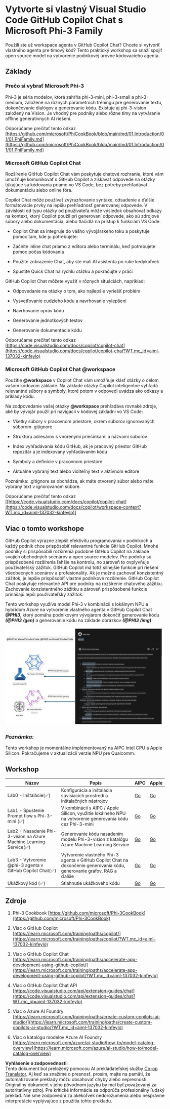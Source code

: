 <!--
CO_OP_TRANSLATOR_METADATA:
{
  "original_hash": "00b7a699de8ac405fa821f4c0f7fc0ab",
  "translation_date": "2025-07-17T03:44:25+00:00",
  "source_file": "md/02.Application/02.Code/Phi3/VSCodeExt/README.md",
  "language_code": "sk"
}
-->
# **Vytvorte si vlastný Visual Studio Code GitHub Copilot Chat s Microsoft Phi-3 Family**

Použili ste už workspace agenta v GitHub Copilot Chat? Chcete si vytvoriť vlastného agenta pre tímový kód? Tento praktický workshop sa snaží spojiť open source model na vytvorenie podnikovej úrovne kódovacieho agenta.

## **Základy**

### **Prečo si vybrať Microsoft Phi-3**

Phi-3 je séria modelov, ktorá zahŕňa phi-3-mini, phi-3-small a phi-3-medium, založené na rôznych parametroch tréningu pre generovanie textu, dokončovanie dialógov a generovanie kódu. Existuje aj phi-3-vision založený na Vision. Je vhodný pre podniky alebo rôzne tímy na vytváranie offline generatívnych AI riešení.

Odporúčame prečítať tento odkaz [https://github.com/microsoft/PhiCookBook/blob/main/md/01.Introduction/01/01.PhiFamily.md](https://github.com/microsoft/PhiCookBook/blob/main/md/01.Introduction/01/01.PhiFamily.md)

### **Microsoft GitHub Copilot Chat**

Rozšírenie GitHub Copilot Chat vám poskytuje chatové rozhranie, ktoré vám umožňuje komunikovať s GitHub Copilot a získavať odpovede na otázky týkajúce sa kódovania priamo vo VS Code, bez potreby prehľadávať dokumentáciu alebo online fóra.

Copilot Chat môže používať zvýrazňovanie syntaxe, odsadenie a ďalšie formátovacie prvky na lepšiu prehľadnosť generovanej odpovede. V závislosti od typu otázky od používateľa môže výsledok obsahovať odkazy na kontext, ktorý Copilot použil pri generovaní odpovede, ako sú zdrojové súbory alebo dokumentácia, alebo tlačidlá na prístup k funkciám VS Code.

- Copilot Chat sa integruje do vášho vývojárskeho toku a poskytuje pomoc tam, kde ju potrebujete:

- Začnite inline chat priamo z editora alebo terminálu, keď potrebujete pomoc počas kódovania

- Použite zobrazenie Chat, aby ste mali AI asistenta po ruke kedykoľvek

- Spustite Quick Chat na rýchlu otázku a pokračujte v práci

GitHub Copilot Chat môžete využiť v rôznych situáciách, napríklad:

- Odpovedanie na otázky o tom, ako najlepšie vyriešiť problém

- Vysvetľovanie cudzieho kódu a navrhovanie vylepšení

- Navrhovanie opráv kódu

- Generovanie jednotkových testov

- Generovanie dokumentácie kódu

Odporúčame prečítať tento odkaz [https://code.visualstudio.com/docs/copilot/copilot-chat](https://code.visualstudio.com/docs/copilot/copilot-chat?WT.mc_id=aiml-137032-kinfeylo)

### **Microsoft GitHub Copilot Chat @workspace**

Použitie **@workspace** v Copilot Chat vám umožňuje klásť otázky o celom vašom kódovom základe. Na základe otázky Copilot inteligentne vyhľadá relevantné súbory a symboly, ktoré potom v odpovedi uvádza ako odkazy a príklady kódu.

Na zodpovedanie vašej otázky **@workspace** prehľadáva rovnaké zdroje, aké by vývojár použil pri navigácii v kódovej základni vo VS Code:

- Všetky súbory v pracovnom priestore, okrem súborov ignorovaných súborom .gitignore

- Štruktúru adresárov s vnorenými priečinkami a názvami súborov

- Index vyhľadávania kódu GitHub, ak je pracovný priestor GitHub repozitár a je indexovaný vyhľadávaním kódu

- Symboly a definície v pracovnom priestore

- Aktuálne vybraný text alebo viditeľný text v aktívnom editore

Poznámka: .gitignore sa obchádza, ak máte otvorený súbor alebo máte vybraný text v ignorovanom súbore.

Odporúčame prečítať tento odkaz [[https://code.visualstudio.com/docs/copilot/copilot-chat](https://code.visualstudio.com/docs/copilot/workspace-context?WT.mc_id=aiml-137032-kinfeylo)]

## **Viac o tomto workshope**

GitHub Copilot výrazne zlepšil efektivitu programovania v podnikoch a každý podnik chce prispôsobiť relevantné funkcie GitHub Copilot. Mnohé podniky si prispôsobili rozšírenia podobné GitHub Copilot na základe svojich obchodných scenárov a open source modelov. Pre podniky sú prispôsobené rozšírenia ľahšie na kontrolu, no zároveň to ovplyvňuje používateľský zážitok. GitHub Copilot má totiž silnejšie funkcie pri riešení všeobecných scenárov a profesionality. Ak je možné zachovať konzistentný zážitok, je lepšie prispôsobiť vlastné podnikové rozšírenie. GitHub Copilot Chat poskytuje relevantné API pre podniky na rozšírenie chatového zážitku. Zachovanie konzistentného zážitku a zároveň prispôsobené funkcie prinášajú lepší používateľský zážitok.

Tento workshop využíva model Phi-3 v kombinácii s lokálnym NPU a hybridom Azure na vytvorenie vlastného agenta v GitHub Copilot Chat ***@PHI3***, ktorý pomáha podnikovým vývojárom dokončiť generovanie kódu ***(@PHI3 /gen)*** a generovanie kódu na základe obrázkov ***(@PHI3 /img)***.

![PHI3](../../../../../../../translated_images/cover.1017ebc9a7c46d095fe0b942687287803c03933d2d1d439d14e10fa1442a864d.sk.png)

### ***Poznámka:***

Tento workshop je momentálne implementovaný na AIPC Intel CPU a Apple Silicon. Pokračujeme v aktualizácii verzie NPU pre Qualcomm.

## **Workshop**

| Názov | Popis | AIPC | Apple |
| ------------ | ----------- | -------- |-------- |
| Lab0 - Inštalácie(✅) | Konfigurácia a inštalácia súvisiacich prostredí a inštalačných nástrojov | [Go](./HOL/AIPC/01.Installations.md) |[Go](./HOL/Apple/01.Installations.md) |
| Lab1 - Spustenie Prompt flow s Phi-3-mini (✅) | V kombinácii s AIPC / Apple Silicon, využitie lokálneho NPU na vytvorenie generovania kódu cez Phi-3-mini | [Go](./HOL/AIPC/02.PromptflowWithNPU.md) |  [Go](./HOL/Apple/02.PromptflowWithMLX.md) |
| Lab2 - Nasadenie Phi-3-vision na Azure Machine Learning Service(✅) | Generovanie kódu nasadením modelu Phi-3-vision z katalógu Azure Machine Learning Service | [Go](./HOL/AIPC/03.DeployPhi3VisionOnAzure.md) |[Go](./HOL/Apple/03.DeployPhi3VisionOnAzure.md) |
| Lab3 - Vytvorenie @phi-3 agenta v GitHub Copilot Chat(✅)  | Vytvorenie vlastného Phi-3 agenta v GitHub Copilot Chat na dokončenie generovania kódu, generovanie grafov, RAG a ďalšie | [Go](./HOL/AIPC/04.CreatePhi3AgentInVSCode.md) | [Go](./HOL/Apple/04.CreatePhi3AgentInVSCode.md) |
| Ukážkový kód (✅)  | Stiahnutie ukážkového kódu | [Go](../../../../../../../code/07.Lab/01/AIPC) | [Go](../../../../../../../code/07.Lab/01/Apple) |

## **Zdroje**

1. Phi-3 Cookbook [https://github.com/microsoft/Phi-3CookBook](https://github.com/microsoft/Phi-3CookBook)

2. Viac o GitHub Copilot [https://learn.microsoft.com/training/paths/copilot/](https://learn.microsoft.com/training/paths/copilot/?WT.mc_id=aiml-137032-kinfeylo)

3. Viac o GitHub Copilot Chat [https://learn.microsoft.com/training/paths/accelerate-app-development-using-github-copilot/](https://learn.microsoft.com/training/paths/accelerate-app-development-using-github-copilot/?WT.mc_id=aiml-137032-kinfeylo)

4. Viac o GitHub Copilot Chat API [https://code.visualstudio.com/api/extension-guides/chat](https://code.visualstudio.com/api/extension-guides/chat?WT.mc_id=aiml-137032-kinfeylo)

5. Viac o Azure AI Foundry [https://learn.microsoft.com/training/paths/create-custom-copilots-ai-studio/](https://learn.microsoft.com/training/paths/create-custom-copilots-ai-studio/?WT.mc_id=aiml-137032-kinfeylo)

6. Viac o katalógu modelov Azure AI Foundry [https://learn.microsoft.com/azure/ai-studio/how-to/model-catalog-overview](https://learn.microsoft.com/azure/ai-studio/how-to/model-catalog-overview)

**Vyhlásenie o zodpovednosti**:  
Tento dokument bol preložený pomocou AI prekladateľskej služby [Co-op Translator](https://github.com/Azure/co-op-translator). Aj keď sa snažíme o presnosť, prosím, majte na pamäti, že automatizované preklady môžu obsahovať chyby alebo nepresnosti. Originálny dokument v jeho pôvodnom jazyku by mal byť považovaný za autoritatívny zdroj. Pre kritické informácie sa odporúča profesionálny ľudský preklad. Nie sme zodpovední za akékoľvek nedorozumenia alebo nesprávne interpretácie vyplývajúce z použitia tohto prekladu.